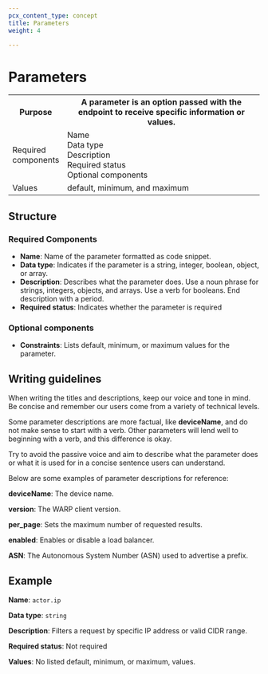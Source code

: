 ```yaml
---
pcx_content_type: concept
title: Parameters
weight: 4

---
```


# Parameters

<table>
  <tr>
    <th style="width:20%">Purpose</th>
    <th>A parameter is an option passed with the endpoint to receive specific information or values.</th>
  </tr>
  <tr>
    <td>Required components</td>
    <td>Name<br/>Data type<br/>Description<br/>Required status<br/>Optional components</td>
  </tr>
  <tr>
    <td>Values</td>
    <td>default, minimum, and maximum</td>
  </tr>
</table>

## Structure

### Required Components

+ **Name**: Name of the parameter formatted as code snippet.
+ **Data type**: Indicates if the parameter is a string, integer, boolean, object, or array.
+ **Description**: Describes what the parameter does. Use a noun phrase for strings, integers, objects, and arrays. Use a verb for booleans. End description with a period.
+ **Required status**: Indicates whether the parameter is required

### Optional components

+ **Constraints**: Lists default, minimum, or maximum values for the parameter.

## Writing guidelines

When writing the titles and descriptions, keep our voice and tone in mind. Be concise and remember our users come from a variety of technical levels.

Some parameter descriptions are more factual, like **deviceName**, and do not make sense to start with a verb. Other parameters will lend well to beginning with a verb, and this difference is okay.

Try to avoid the passive voice and aim to describe what the parameter does or what it is used for in a concise sentence users can understand.

Below are some examples of parameter descriptions for reference:

**deviceName**: The device name.

**version**: The WARP client version.

**per_page**: Sets the maximum number of requested results.

**enabled**: Enables or disable a load balancer.

**ASN**: The Autonomous System Number (ASN) used to advertise a prefix.

## Example

**Name**: `actor.ip`

**Data type**: `string`

**Description**: Filters a request by specific IP address or valid CIDR range.

**Required status**: Not required

**Values**: No listed default, minimum, or maximum, values.
